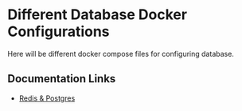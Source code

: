 # Different Database Docker Configurations
Here will be different docker compose files for configuring database.

## Documentation Links
* [Redis & Postgres](redis_postgres/README.md)
